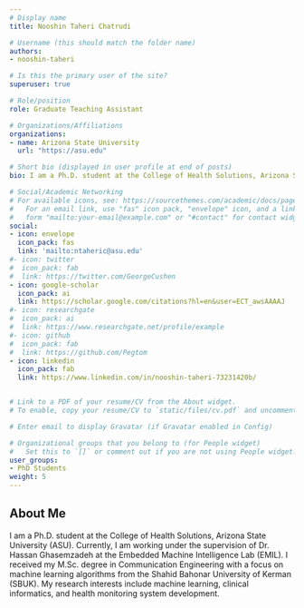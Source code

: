 ```yaml
---
# Display name
title: Nooshin Taheri Chatrudi

# Username (this should match the folder name)
authors:
- nooshin-taheri

# Is this the primary user of the site?
superuser: true

# Role/position
role: Graduate Teaching Assistant

# Organizations/Affiliations
organizations:
- name: Arizona State University
  url: "https://asu.edu"

# Short bio (displayed in user profile at end of posts)
bio: I am a Ph.D. student at the College of Health Solutions, Arizona State University (ASU).  Currently, I am working under the supervision of Dr. Hassan Ghasemzadeh at the Embedded Machine Intelligence Lab (EMIL). My research interests include machine learning, clinical informatics, and health monitoring system development.

# Social/Academic Networking
# For available icons, see: https://sourcethemes.com/academic/docs/page-builder/#icons
#   For an email link, use "fas" icon pack, "envelope" icon, and a link in the
#   form "mailto:your-email@example.com" or "#contact" for contact widget.
social:
- icon: envelope
  icon_pack: fas
  link: 'mailto:ntaheric@asu.edu'
#- icon: twitter
#  icon_pack: fab
#  link: https://twitter.com/GeorgeCushen
- icon: google-scholar  
  icon_pack: ai
  link: https://scholar.google.com/citations?hl=en&user=ECT_awsAAAAJ
#- icon: researchgate
#  icon_pack: ai
#  link: https://www.researchgate.net/profile/example
#- icon: github
#  icon_pack: fab
#  link: https://github.com/Pegtom
- icon: linkedin
  icon_pack: fab
  link: https://www.linkedin.com/in/nooshin-taheri-73231420b/


# Link to a PDF of your resume/CV from the About widget.
# To enable, copy your resume/CV to `static/files/cv.pdf` and uncomment the lines below.  

# Enter email to display Gravatar (if Gravatar enabled in Config)

# Organizational groups that you belong to (for People widget)
#   Set this to `[]` or comment out if you are not using People widget.
user_groups:
- PhD Students
weight: 5
---
```

## About Me
I am a Ph.D. student at the College of Health Solutions, Arizona State University (ASU).  Currently, I am working under the supervision of Dr. Hassan Ghasemzadeh at the Embedded Machine Intelligence Lab (EMIL).  I received my M.Sc. degree in Communication Engineering with a focus on machine learning algorithms from the Shahid Bahonar University of Kerman (SBUK). My research interests include machine learning, clinical informatics, and health monitoring system development.


